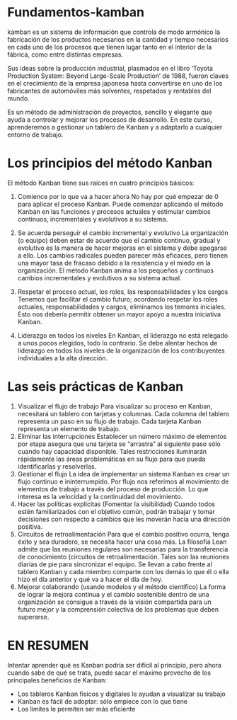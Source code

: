 # Fundamentos-kamban
kamban es un sistema de información que controla de modo armónico la fabricación de los productos necesarios en la cantidad y tiempo necesarios en cada uno de los procesos que tienen lugar tanto en el interior de la fábrica, como entre distintas empresas.

 Sus ideas sobre la producción industrial, plasmados en el libro ‘Toyota Production System: Beyond Large-Scale Production’ de 1988, fueron claves en el crecimiento de la empresa japonesa hasta convertirse en uno de los fabricantes de automóviles más solventes, respetados y rentables del mundo.

Es un método de administración de proyectos, sencillo y elegante que ayuda a controlar y mejorar los procesos de desarrollo. En este curso, aprenderemos a gestionar un tablero de Kanban y a adaptarlo a cualquier entorno de trabajo.

# Los principios del método Kanban

El método Kanban tiene sus raíces en cuatro principios básicos:

1. Comience por lo que va a hacer ahora
No hay por qué empezar de 0 para aplicar el proceso Kanban. Puede comenzar aplicando el método Kanban en las funciones y procesos actuales y estimular cambios continuos, incrementales y evolutivos a su sistema.

2. Se acuerda perseguir el cambio incremental y evolutivo
La organización (o equipo) deben estar de acuerdo que el cambio continuo, gradual y evolutivo es la manera de hacer mejoras en el sistema y debe apegarse a ello. Los cambios radicales pueden parecer más eficaces, pero tienen una mayor tasa de fracaso debido a la resistencia y el miedo en la organización. El método Kanban anima a los pequeños y continuos cambios incrementales y evolutivos a su sistema actual.

3. Respetar el proceso actual, los roles, las responsabilidades y los cargos
Tenemos que facilitar el cambio futuro; acordando respetar los roles actuales, responsabilidades y cargos, eliminamos los temores iniciales. Esto nos debería permitir obtener un mayor apoyo a nuestra iniciativa Kanban.

4. Liderazgo en todos los niveles
En Kanban, el liderazgo no está relegado a unos pocos elegidos, todo lo contrario. Se debe alentar hechos de liderazgo en todos los niveles de la organización de los contribuyentes individuales a la alta dirección.
# Las seis prácticas de Kanban
1. Visualizar el flujo de trabajo
Para visualizar su proceso en Kanban, necesitará un tablero con tarjetas y columnas. Cada columna del tablero representa un paso en su flujo de trabajo. Cada tarjeta Kanban representa un elemento de trabajo.
2. Eliminar las interrupciones
Establecer un número máximo de elementos por etapa asegura que una tarjeta se “arrastra” al siguiente paso sólo cuando hay capacidad disponible. Tales restricciones iluminarán rápidamente las áreas problemáticas en su flujo para que pueda identificarlas y resolverlas.
3. Gestionar el flujo
La idea de implementar un sistema Kanban es crear un flujo continuo e ininterrumpido. Por flujo nos referimos al movimiento de elementos de trabajo a través del proceso de producción. Lo que interesa es la velocidad y la continuidad del movimiento.
4. Hacer las políticas explícitas (Fomentar la visibilidad)
Cuando todos estén familiarizados con el objetivo común, podrán trabajar y tomar decisiones con respecto a cambios que les moverán hacia una dirección positiva.
5. Circuitos de retroalimentación
Para que el cambio positivo ocurra, tenga éxito y sea duradero, se necesita hacer una cosa más. La filosofía Lean admite que las reuniones regulares son necesarias para la transferencia de conocimiento (circuitos de retroalimentación. Tales son las reuniones diarias de pie para sincronizar el equipo. Se llevan a cabo frente al tablero Kanban y cada miembro comparte con los demás lo que él o ella hizo el día anterior y qué va a hacer el día de hoy.
6. Mejorar colaborando (usando modelos y el método científico)
La forma de lograr la mejora continua y el cambio sostenible dentro de una organización se consigue a través de la visión compartida para un futuro mejor y la comprensión colectiva de los problemas que deben superarse.
# EN RESUMEN
Intentar aprender qué es Kanban podría ser difícil al principio, pero ahora cuando sabe de qué se trata, puede sacar el máximo provecho de los principales beneficios de Kanban:

* Los tableros Kanban físicos y digitales le ayudan a visualizar su trabajo
* Kanban es fácil de adoptar: sólo empiece con lo que tiene
* Los límites le permiten ser más eficiente

